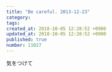 ```yaml
---
title: "Be careful. 2013-12-23"
category: 
tags: 
created_at: 2018-10-05 12:28:52 +0900
updated_at: 2018-10-05 12:28:52 +0900
published: true
number: 11027
---
```


気をつけて
